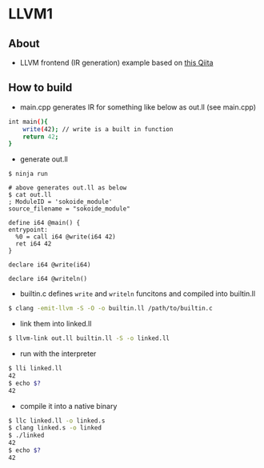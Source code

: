 # LLVM1

## About

* LLVM frontend (IR generation) example based on [this Qiita](https://qiita.com/sakasin/items/097fa676ccfd117acaa2)


## How to build

* main.cpp generates IR for something like below as out.ll (see main.cpp)

```sh
int main(){
	write(42); // write is a built in function
	return 42;
}
```

* generate out.ll

```
$ ninja run

# above generates out.ll as below
$ cat out.ll
; ModuleID = 'sokoide_module'
source_filename = "sokoide_module"

define i64 @main() {
entrypoint:
  %0 = call i64 @write(i64 42)
  ret i64 42
}

declare i64 @write(i64)

declare i64 @writeln()

```

* builtin.c defines `write` and `writeln` funcitons and compiled into builtin.ll

```sh
$ clang -emit-llvm -S -O -o builtin.ll /path/to/builtin.c
```

* link them into linked.ll

```sh
$ llvm-link out.ll builtin.ll -S -o linked.ll
```

* run with the interpreter

```sh
$ lli linked.ll
42
$ echo $?
42
```

* compile it into a native binary

```sh
$ llc linked.ll -o linked.s
$ clang linked.s -o linked
$ ./linked
42
$ echo $?
42
```

